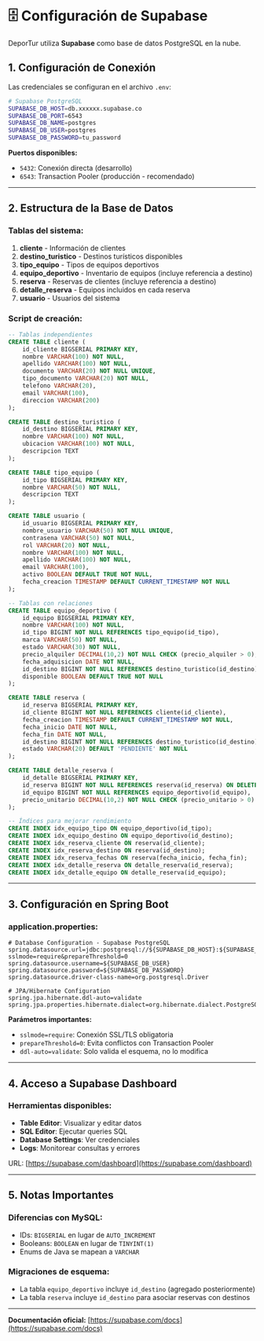 # 🗄️ Configuración de Supabase

DeporTur utiliza **Supabase** como base de datos PostgreSQL en la nube.

## **1. Configuración de Conexión**

Las credenciales se configuran en el archivo `.env`:

```bash
# Supabase PostgreSQL
SUPABASE_DB_HOST=db.xxxxxx.supabase.co
SUPABASE_DB_PORT=6543
SUPABASE_DB_NAME=postgres
SUPABASE_DB_USER=postgres
SUPABASE_DB_PASSWORD=tu_password
```

**Puertos disponibles:**
- `5432`: Conexión directa (desarrollo)
- `6543`: Transaction Pooler (producción - recomendado)

---

## **2. Estructura de la Base de Datos**

### **Tablas del sistema:**

1. **cliente** - Información de clientes
2. **destino_turistico** - Destinos turísticos disponibles
3. **tipo_equipo** - Tipos de equipos deportivos
4. **equipo_deportivo** - Inventario de equipos (incluye referencia a destino)
5. **reserva** - Reservas de clientes (incluye referencia a destino)
6. **detalle_reserva** - Equipos incluidos en cada reserva
7. **usuario** - Usuarios del sistema

### **Script de creación:**

```sql
-- Tablas independientes
CREATE TABLE cliente (
    id_cliente BIGSERIAL PRIMARY KEY,
    nombre VARCHAR(100) NOT NULL,
    apellido VARCHAR(100) NOT NULL,
    documento VARCHAR(20) NOT NULL UNIQUE,
    tipo_documento VARCHAR(20) NOT NULL,
    telefono VARCHAR(20),
    email VARCHAR(100),
    direccion VARCHAR(200)
);

CREATE TABLE destino_turistico (
    id_destino BIGSERIAL PRIMARY KEY,
    nombre VARCHAR(100) NOT NULL,
    ubicacion VARCHAR(100) NOT NULL,
    descripcion TEXT
);

CREATE TABLE tipo_equipo (
    id_tipo BIGSERIAL PRIMARY KEY,
    nombre VARCHAR(50) NOT NULL,
    descripcion TEXT
);

CREATE TABLE usuario (
    id_usuario BIGSERIAL PRIMARY KEY,
    nombre_usuario VARCHAR(50) NOT NULL UNIQUE,
    contrasena VARCHAR(50) NOT NULL,
    rol VARCHAR(20) NOT NULL,
    nombre VARCHAR(100) NOT NULL,
    apellido VARCHAR(100) NOT NULL,
    email VARCHAR(100),
    activo BOOLEAN DEFAULT TRUE NOT NULL,
    fecha_creacion TIMESTAMP DEFAULT CURRENT_TIMESTAMP NOT NULL
);

-- Tablas con relaciones
CREATE TABLE equipo_deportivo (
    id_equipo BIGSERIAL PRIMARY KEY,
    nombre VARCHAR(100) NOT NULL,
    id_tipo BIGINT NOT NULL REFERENCES tipo_equipo(id_tipo),
    marca VARCHAR(50) NOT NULL,
    estado VARCHAR(30) NOT NULL,
    precio_alquiler DECIMAL(10,2) NOT NULL CHECK (precio_alquiler > 0),
    fecha_adquisicion DATE NOT NULL,
    id_destino BIGINT NOT NULL REFERENCES destino_turistico(id_destino),
    disponible BOOLEAN DEFAULT TRUE NOT NULL
);

CREATE TABLE reserva (
    id_reserva BIGSERIAL PRIMARY KEY,
    id_cliente BIGINT NOT NULL REFERENCES cliente(id_cliente),
    fecha_creacion TIMESTAMP DEFAULT CURRENT_TIMESTAMP NOT NULL,
    fecha_inicio DATE NOT NULL,
    fecha_fin DATE NOT NULL,
    id_destino BIGINT NOT NULL REFERENCES destino_turistico(id_destino),
    estado VARCHAR(20) DEFAULT 'PENDIENTE' NOT NULL
);

CREATE TABLE detalle_reserva (
    id_detalle BIGSERIAL PRIMARY KEY,
    id_reserva BIGINT NOT NULL REFERENCES reserva(id_reserva) ON DELETE CASCADE,
    id_equipo BIGINT NOT NULL REFERENCES equipo_deportivo(id_equipo),
    precio_unitario DECIMAL(10,2) NOT NULL CHECK (precio_unitario > 0)
);

-- Índices para mejorar rendimiento
CREATE INDEX idx_equipo_tipo ON equipo_deportivo(id_tipo);
CREATE INDEX idx_equipo_destino ON equipo_deportivo(id_destino);
CREATE INDEX idx_reserva_cliente ON reserva(id_cliente);
CREATE INDEX idx_reserva_destino ON reserva(id_destino);
CREATE INDEX idx_reserva_fechas ON reserva(fecha_inicio, fecha_fin);
CREATE INDEX idx_detalle_reserva ON detalle_reserva(id_reserva);
CREATE INDEX idx_detalle_equipo ON detalle_reserva(id_equipo);
```

---

## **3. Configuración en Spring Boot**

### **application.properties:**

```properties
# Database Configuration - Supabase PostgreSQL
spring.datasource.url=jdbc:postgresql://${SUPABASE_DB_HOST}:${SUPABASE_DB_PORT:6543}/${SUPABASE_DB_NAME}?sslmode=require&prepareThreshold=0
spring.datasource.username=${SUPABASE_DB_USER}
spring.datasource.password=${SUPABASE_DB_PASSWORD}
spring.datasource.driver-class-name=org.postgresql.Driver

# JPA/Hibernate Configuration
spring.jpa.hibernate.ddl-auto=validate
spring.jpa.properties.hibernate.dialect=org.hibernate.dialect.PostgreSQLDialect
```

**Parámetros importantes:**
- `sslmode=require`: Conexión SSL/TLS obligatoria
- `prepareThreshold=0`: Evita conflictos con Transaction Pooler
- `ddl-auto=validate`: Solo valida el esquema, no lo modifica

---

## **4. Acceso a Supabase Dashboard**

### **Herramientas disponibles:**

- **Table Editor**: Visualizar y editar datos
- **SQL Editor**: Ejecutar queries SQL
- **Database Settings**: Ver credenciales
- **Logs**: Monitorear consultas y errores

URL: [https://supabase.com/dashboard](https://supabase.com/dashboard)

---

## **5. Notas Importantes**

### **Diferencias con MySQL:**
- IDs: `BIGSERIAL` en lugar de `AUTO_INCREMENT`
- Booleans: `BOOLEAN` en lugar de `TINYINT(1)`
- Enums de Java se mapean a `VARCHAR`

### **Migraciones de esquema:**
- La tabla `equipo_deportivo` incluye `id_destino` (agregado posteriormente)
- La tabla `reserva` incluye `id_destino` para asociar reservas con destinos

---

**Documentación oficial:** [https://supabase.com/docs](https://supabase.com/docs)
